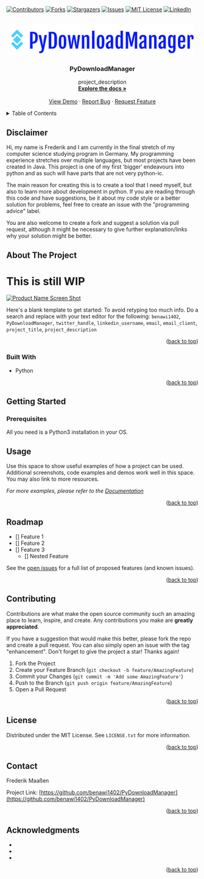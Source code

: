 <div id="top"></div>
<!--
*** Thanks for checking out the Best-README-Template. If you have a suggestion
*** that would make this better, please fork the repo and create a pull request
*** or simply open an issue with the tag "enhancement".
*** Don't forget to give the project a star!
*** Thanks again! Now go create something AMAZING! :D
-->



<!-- PROJECT SHIELDS -->
<!--
*** I'm using markdown "reference style" links for readability.
*** Reference links are enclosed in brackets [ ] instead of parentheses ( ).
*** See the bottom of this document for the declaration of the reference variables
*** for contributors-url, forks-url, etc. This is an optional, concise syntax you may use.
*** https://www.markdownguide.org/basic-syntax/#reference-style-links
-->
[![Contributors][contributors-shield]][contributors-url]
[![Forks][forks-shield]][forks-url]
[![Stargazers][stars-shield]][stars-url]
[![Issues][issues-shield]][issues-url]
[![MIT License][license-shield]][license-url]
[![LinkedIn][linkedin-shield]][linkedin-url]



<!-- PROJECT LOGO -->
<br />
<div align="center">
  <a href="https://github.com/benawi1402/PyDownloadManager">
    <img src="images/logo.png" alt="Logo" width="480" height="80">
  </a>

<h3 align="center">PyDownloadManager</h3>

  <p align="center">
    project_description
    <br />
    <a href="https://github.com/benawi1402/PyDownloadManager"><strong>Explore the docs »</strong></a>
    <br />
    <br />
    <a href="https://github.com/benawi1402/PyDownloadManager">View Demo</a>
    ·
    <a href="https://github.com/benawi1402/PyDownloadManager/issues">Report Bug</a>
    ·
    <a href="https://github.com/benawi1402/PyDownloadManager/issues">Request Feature</a>
  </p>
</div>



<!-- TABLE OF CONTENTS -->
<details>
  <summary>Table of Contents</summary>
  <ol>
    <li>
      <a href="#about-the-project">About The Project</a>
      <ul>
        <li><a href="#built-with">Built With</a></li>
      </ul>
    </li>
    <li>
      <a href="#getting-started">Getting Started</a>
      <ul>
        <li><a href="#prerequisites">Prerequisites</a></li>
        <li><a href="#installation">Installation</a></li>
      </ul>
    </li>
    <li><a href="#usage">Usage</a></li>
    <li><a href="#roadmap">Roadmap</a></li>
    <li><a href="#contributing">Contributing</a></li>
    <li><a href="#license">License</a></li>
    <li><a href="#contact">Contact</a></li>
    <li><a href="#acknowledgments">Acknowledgments</a></li>
  </ol>
</details>


## Disclaimer
Hi, my name is Frederik and I am currently in the final stretch of my computer science studying program in Germany.
My programming experience stretches over multiple languages, but most projects have been created in Java. 
This project is one of my first 'bigger' endeavours into python and as such will have parts that are not very python-ic.

The main reason for creating this is to create a tool that I need myself, but also to learn more about development in python.
If you are reading through this code and have suggestions, be it about my code style or a better solution for problems, feel free to create an issue with the "programming advice" label.

You are also welcome to create a fork and suggest a solution via pull request, although it might be necessary to give further explanation/links why your solution might be better.

<!-- ABOUT THE PROJECT -->
## About The Project

# This is still WIP

[![Product Name Screen Shot][product-screenshot]](https://example.com)

Here's a blank template to get started: To avoid retyping too much info. Do a search and replace with your text editor for the following: `benawi1402`, `PyDownloadManager`, `twitter_handle`, `linkedin_username`, `email`, `email_client`, `project_title`, `project_description`

<p align="right">(<a href="#top">back to top</a>)</p>



### Built With

* Python

<p align="right">(<a href="#top">back to top</a>)</p>



<!-- GETTING STARTED -->
## Getting Started



### Prerequisites

All you need is a Python3 installation in your OS.


<!-- USAGE EXAMPLES -->
## Usage

Use this space to show useful examples of how a project can be used. Additional screenshots, code examples and demos work well in this space. You may also link to more resources.

_For more examples, please refer to the [Documentation](https://example.com)_

<p align="right">(<a href="#top">back to top</a>)</p>



<!-- ROADMAP -->
## Roadmap

- [] Feature 1
- [] Feature 2
- [] Feature 3
    - [] Nested Feature

See the [open issues](https://github.com/benawi1402/PyDownloadManager/issues) for a full list of proposed features (and known issues).

<p align="right">(<a href="#top">back to top</a>)</p>



<!-- CONTRIBUTING -->
## Contributing

Contributions are what make the open source community such an amazing place to learn, inspire, and create. Any contributions you make are **greatly appreciated**.

If you have a suggestion that would make this better, please fork the repo and create a pull request. You can also simply open an issue with the tag "enhancement".
Don't forget to give the project a star! Thanks again!

1. Fork the Project
2. Create your Feature Branch (`git checkout -b feature/AmazingFeature`)
3. Commit your Changes (`git commit -m 'Add some AmazingFeature'`)
4. Push to the Branch (`git push origin feature/AmazingFeature`)
5. Open a Pull Request

<p align="right">(<a href="#top">back to top</a>)</p>



<!-- LICENSE -->
## License

Distributed under the MIT License. See `LICENSE.txt` for more information.

<p align="right">(<a href="#top">back to top</a>)</p>



<!-- CONTACT -->
## Contact

Frederik Maaßen

Project Link: [https://github.com/benawi1402/PyDownloadManager](https://github.com/benawi1402/PyDownloadManager)

<p align="right">(<a href="#top">back to top</a>)</p>



<!-- ACKNOWLEDGMENTS -->
## Acknowledgments

* []()
* []()
* []()

<p align="right">(<a href="#top">back to top</a>)</p>



<!-- MARKDOWN LINKS & IMAGES -->
<!-- https://www.markdownguide.org/basic-syntax/#reference-style-links -->
[contributors-shield]: https://img.shields.io/github/contributors/benawi1402/PyDownloadManager.svg?style=for-the-badge
[contributors-url]: https://github.com/benawi1402/PyDownloadManager/graphs/contributors
[forks-shield]: https://img.shields.io/github/forks/benawi1402/PyDownloadManager.svg?style=for-the-badge
[forks-url]: https://github.com/benawi1402/PyDownloadManager/network/members
[stars-shield]: https://img.shields.io/github/stars/benawi1402/PyDownloadManager.svg?style=for-the-badge
[stars-url]: https://github.com/benawi1402/PyDownloadManager/stargazers
[issues-shield]: https://img.shields.io/github/issues/benawi1402/PyDownloadManager.svg?style=for-the-badge
[issues-url]: https://github.com/benawi1402/PyDownloadManager/issues
[license-shield]: https://img.shields.io/github/license/benawi1402/PyDownloadManager.svg?style=for-the-badge
[license-url]: https://github.com/benawi1402/PyDownloadManager/blob/master/LICENSE.txt
[linkedin-shield]: https://img.shields.io/badge/-LinkedIn-black.svg?style=for-the-badge&logo=linkedin&colorB=555
[linkedin-url]: https://linkedin.com/in/linkedin_username
[product-screenshot]: images/screenshot.png
